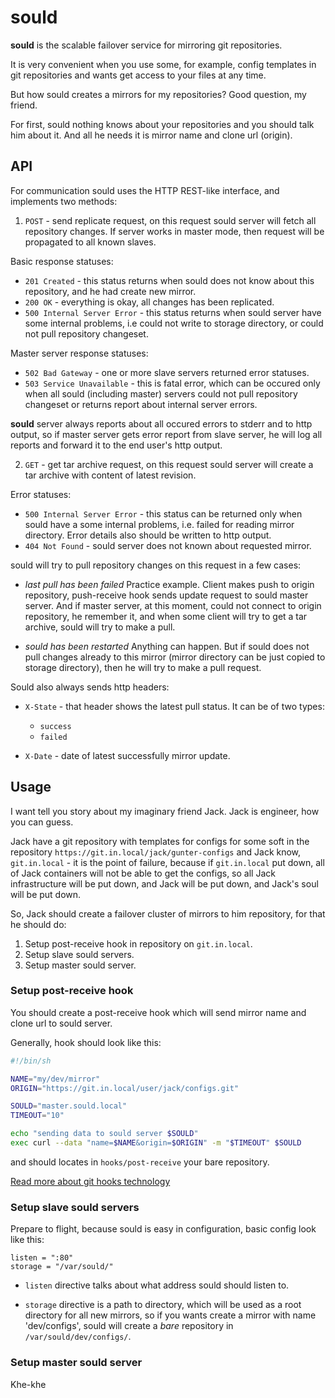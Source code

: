 # sould

**sould** is the scalable failover service for mirroring git repositories.

It is very convenient when you use some, for example, config templates in git
repositories and wants get access to your files at any time.

But how sould creates a mirrors for my repositories? Good question, my friend.

For first, sould nothing knows about your repositories and you should talk him
about it. And all he needs it is mirror name and clone url (origin).

## API

For communication sould uses the HTTP REST-like interface, and implements two
methods:

1. `POST` - send replicate request, on this request sould server will fetch all
repository changes. If server works in master mode, then request will be
propagated to all known slaves.

Basic response statuses:
- `201 Created` - this status returns when sould does not know about this
repository, and he had create new mirror.
- `200 OK` - everything is okay, all changes has been replicated.
- `500 Internal Server Error` - this status returns when sould server have some
    internal problems, i.e could not write to storage directory, or could not
    pull repository changeset.

Master server response statuses:
- `502 Bad Gateway` - one or more slave servers returned error statuses.
- `503 Service Unavailable` - this is fatal error, which can be occured only when
 all sould (including master) servers could not pull repository changeset or
 returns report about internal server errors.

**sould** server always reports about all occured errors to stderr and to http
output, so if master server gets error report from slave server, he will log
all reports and forward it to the end user's http output.

2. `GET` - get tar archive request, on this request sould server will create
a tar archive with content of latest revision.

Error statuses:
- `500 Internal Server Error` - this status can be returned only when sould
     have a some internal problems, i.e. failed for reading mirror directory.
     Error details also should be written to http output.
- `404 Not Found` - sould server does not known about requested mirror.

sould will try to pull repository changes on this request in a few cases:
- *last pull has been failed*
    Practice example. Client makes push to origin repository, push-receive hook
    sends update request to sould master server. And if master server, at this
    moment, could not connect to origin repository, he remember it, and when
    some client will try to get a tar archive, sould will try to make a pull.

- *sould has been restarted*
    Anything can happen. But if sould does not pull changes already to this
    mirror (mirror directory can be just copied to storage directory), then he
    will try to make a pull request.

Sould also always sends http headers:
- `X-State` - that header shows the latest pull status.
    It can be of two types:
    - `success`
    - `failed`

- `X-Date` - date of latest successfully mirror update.

## Usage

I want tell you story about my imaginary friend Jack. Jack is engineer, how you
can guess.

Jack have a git repository with templates for configs for some soft in the
repository `https://git.in.local/jack/gunter-configs` and Jack know,
`git.in.local` - it is the point of failure, because if `git.in.local` put
down, all of Jack containers will not be able to get the configs, so all Jack
infrastructure will be put down, and Jack will be put down, and Jack's soul
will be put down.

So, Jack should create a failover cluster of mirrors to him repository, for
that he should do:

1. Setup post-receive hook in repository on `git.in.local`.
3. Setup slave sould servers.
2. Setup master sould server.


### Setup post-receive hook

You should create a post-receive hook which will send mirror name and clone
url to sould server.

Generally, hook should look like this:

```bash
#!/bin/sh

NAME="my/dev/mirror"
ORIGIN="https://git.in.local/user/jack/configs.git"

SOULD="master.sould.local"
TIMEOUT="10"

echo "sending data to sould server $SOULD"
exec curl --data "name=$NAME&origin=$ORIGIN" -m "$TIMEOUT" $SOULD
```

and should locates in `hooks/post-receive` your bare repository.

[Read more about git hooks technology](https://raw.githubusercontent.com/git/git/master/Documentation/githooks.txt)

### Setup slave sould servers

Prepare to flight, because sould is easy in configuration, basic config look
like this:

```
listen = ":80"
storage = "/var/sould/"
```

- `listen` directive talks about what address sould should listen to.

- `storage` directive is a path to directory, which will be used as a root
 directory for all new mirrors, so if you wants create a mirror with name
 'dev/configs', sould will create a *bare* repository in
 `/var/sould/dev/configs/`.

### Setup master sould server
Khe-khe
